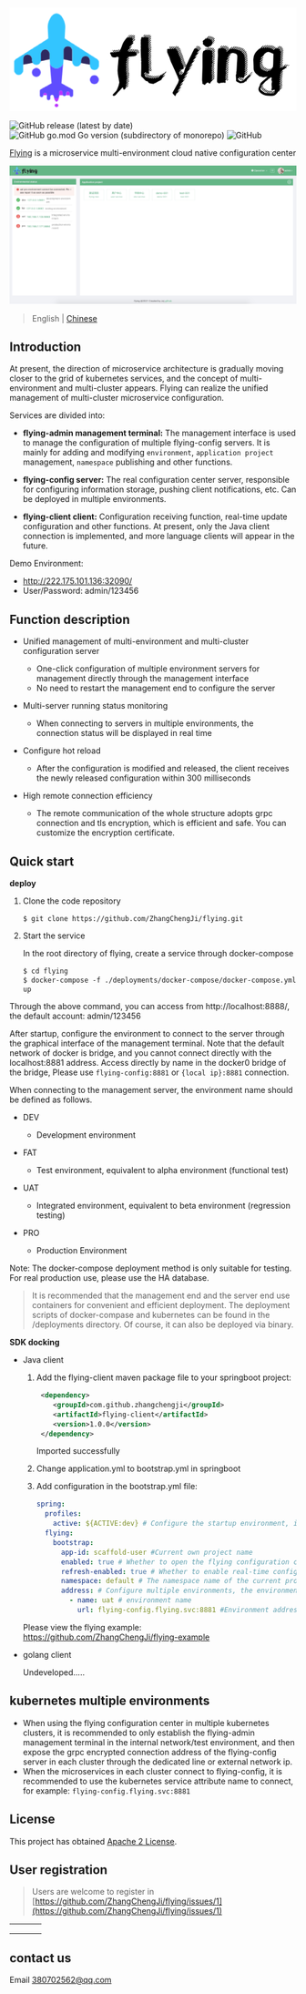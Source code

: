 ![flying](./docs/image/flying.png)


![GitHub release (latest by date)](https://img.shields.io/github/v/release/ZhangChengJi/flying)  ![GitHub go.mod Go version (subdirectory of monorepo)](https://img.shields.io/github/go-mod/go-version/ZhangChengJi/flying?filename=flying-admin%2Fgo.mod)   ![GitHub](https://img.shields.io/github/license/ZhangChengJi/flying)

[Flying](https://github.com/ZhangChengJi/flying.git) is a microservice multi-environment cloud native configuration center

![home](./docs/image/flying-home.jpg)

> English | [Chinese](README_zh.md)

## Introduction

At present, the direction of microservice architecture is gradually moving closer to the grid of kubernetes services, and the concept of multi-environment and multi-cluster appears. Flying can realize the unified management of multi-cluster microservice configuration.

Services are divided into:

+ **flying-admin management terminal:** The management interface is used to manage the configuration of multiple flying-config servers. It is mainly for adding and modifying `environment`, `application project` management, `namespace` publishing and other functions.

+ **flying-config server:** The real configuration center server, responsible for configuring information storage, pushing client notifications, etc. Can be deployed in multiple environments.

+ **flying-client client:** Configuration receiving function, real-time update configuration and other functions. At present, only the Java client connection is implemented, and more language clients will appear in the future.

Demo Environment:

+ http://222.175.101.136:32090/
+ User/Password: admin/123456

## Function description

+ Unified management of multi-environment and multi-cluster configuration server
  + One-click configuration of multiple environment servers for management directly through the management interface
  + No need to restart the management end to configure the server
+ Multi-server running status monitoring
  + When connecting to servers in multiple environments, the connection status will be displayed in real time

+ Configure hot reload
  + After the configuration is modified and released, the client receives the newly released configuration within 300 milliseconds
+ High remote connection efficiency
  + The remote communication of the whole structure adopts grpc connection and tls encryption, which is efficient and safe. You can customize the encryption certificate.



## Quick start

**deploy**

1. Clone the code repository

   ```shell
   $ git clone https://github.com/ZhangChengJi/flying.git
   ```

2. Start the service

   In the root directory of flying, create a service through docker-compose

    ```shell
   $ cd flying
   $ docker-compose -f ./deployments/docker-compose/docker-compose.yml up
    ```

Through the above command, you can access from http://localhost:8888/, the default account: admin/123456

After startup, configure the environment to connect to the server through the graphical interface of the management terminal. Note that the default network of docker is bridge, and you cannot connect directly with the localhost:8881 address. Access directly by name in the docker0 bridge of the bridge, Please use `flying-config:8881` or `{local ip}:8881` connection.

When connecting to the management server, the environment name should be defined as follows.

- DEV
  - Development environment

- FAT
  - Test environment, equivalent to alpha environment (functional test)

- UAT
  - Integrated environment, equivalent to beta environment (regression testing)

- PRO

    - Production Environment

  

Note: The docker-compose deployment method is only suitable for testing. For real production use, please use the HA database.

>It is recommended that the management end and the server end use containers for convenient and efficient deployment. The deployment scripts of docker-compase and kubernetes can be found in the /deployments directory. Of course, it can also be deployed via binary.



**SDK docking**

+ Java client

  1. Add the flying-client maven package file to your springboot project:

     ```xml
      <dependency>
         <groupId>com.github.zhangchengji</groupId>
         <artifactId>flying-client</artifactId>
         <version>1.0.0</version>
      </dependency>
     ```

     Imported successfully

  2. Change application.yml to bootstrap.yml in springboot

  3. Add configuration in the bootstrap.yml file:

     ```yml
     spring:
       profiles:
         active: ${ACTIVE:dev} # Configure the startup environment, if the environment variable $ACTIVE is configured with the environment name, then the $ACTIVE will be used by default
       flying:
         bootstrap:
           app-id: scaffold-user #Current own project name
           enabled: true # Whether to open the flying configuration center, the default is false
           refresh-enabled: true # Whether to enable real-time configuration update, default is false
           namespace: default # The namespace name of the current project configuration information configured on the server side, there can be multiple, separated by multiple commas
           address: # Configure multiple environments, the environment loading configuration will be selected according to the spring.profiles.active environment name at startup
             - name: uat # environment name
               url: flying-config.flying.svc:8881 #Environment address (server address)
     ```

  Please view the flying example: https://github.com/ZhangChengJi/flying-example

+ golang client

  Undeveloped.....

## kubernetes multiple environments

+ When using the flying configuration center in multiple kubernetes clusters, it is recommended to only establish the flying-admin management terminal in the internal network/test environment, and then expose the grpc encrypted connection address of the flying-config server in each cluster through the dedicated line or external network ip.
+ When the microservices in each cluster connect to flying-config, it is recommended to use the kubernetes service attribute name to connect, for example: `flying-config.flying.svc:8881`




## License

This project has obtained [Apache 2 License](https://github.com/ZhangChengJi/flying/blob/master/LICENSE).

## User registration

> Users are welcome to register in [https://github.com/ZhangChengJi/flying/issues/1](https://github.com/ZhangChengJi/flying/issues/1)

|      |      |      |      |
| ---- | ---- | ---- | ---- |
|      |      |      |      |
|      |      |      |      |
|      |      |      |      |



## contact us

Email 380702562@qq.com 